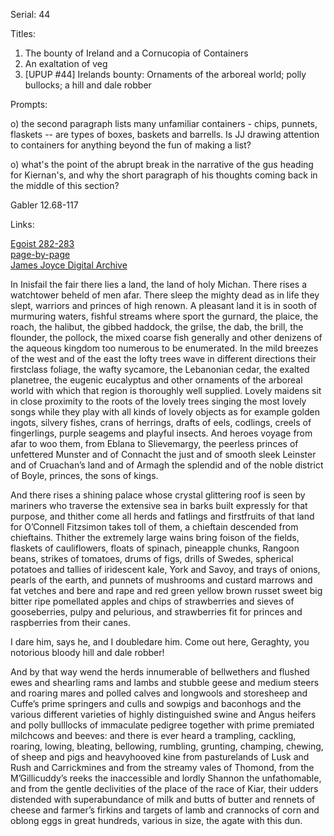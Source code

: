 Serial: 44

Titles:

1. The bounty of Ireland and a Cornucopia of Containers
2. An exaltation of veg
3. [UPUP #44] Irelands bounty: Ornaments of the arboreal world; polly bullocks; a hill and dale robber

Prompts:

o) the second paragraph lists many unfamiliar containers - chips, punnets, flaskets -- are types of boxes, baskets and barrells.  Is JJ drawing attention to containers for anything beyond the fun of making a list?

o) what's the point of the abrupt break in the narrative of the gus
heading for Kiernan's, and why the short paragraph of his thoughts coming
back in the middle of this section?

Gabler 12.68-117

Links:

[Egoist 282-283](https://archive.org/stream/ulysses00joyc_1?ref=ol#page/282/mode/1up)  
[page-by-page](http://ulyssespages.blogspot.com/2014/11/p282.html)  
[James Joyce Digital Archive](http://www.jjda.ie/main/JJDA/U/ulex/n/lexn.htm)  


In Inisfail the fair there lies a land, the land of holy Michan. There
rises a watchtower beheld of men afar. There sleep the mighty dead as
in life they slept, warriors and princes of high renown. A pleasant
land it is in sooth of murmuring waters, fishful streams where sport
the gurnard, the plaice, the roach, the halibut, the gibbed haddock,
the grilse, the dab, the brill, the flounder, the pollock, the mixed
coarse fish generally and other denizens of the aqueous kingdom too
numerous to be enumerated. In the mild breezes of the west and of the
east the lofty trees wave in different directions their firstclass
foliage, the wafty sycamore, the Lebanonian cedar, the exalted
planetree, the eugenic eucalyptus and other ornaments of the arboreal
world with which that region is thoroughly well supplied. Lovely
maidens sit in close proximity to the roots of the lovely trees
singing the most lovely songs while they play with all kinds of lovely
objects as for example golden ingots, silvery fishes, crans of
herrings, drafts of eels, codlings, creels of fingerlings, purple
seagems and playful insects. And heroes voyage from afar to woo them,
from Eblana to Slievemargy, the peerless princes of unfettered Munster
and of Connacht the just and of smooth sleek Leinster and of
Cruachan’s land and of Armagh the splendid and of the noble district
of Boyle, princes, the sons of kings.

And there rises a shining palace whose crystal glittering roof is seen
by mariners who traverse the extensive sea in barks built expressly
for that purpose, and thither come all herds and fatlings and
firstfruits of that land for O’Connell Fitzsimon takes toll of them, a
chieftain descended from chieftains. Thither the extremely large wains
bring foison of the fields, flaskets of cauliflowers, floats of
spinach, pineapple chunks, Rangoon beans, strikes of tomatoes, drums
of figs, drills of Swedes, spherical potatoes and tallies of
iridescent kale, York and Savoy, and trays of onions, pearls of the
earth, and punnets of mushrooms and custard marrows and fat vetches
and bere and rape and red green yellow brown russet sweet big bitter
ripe pomellated apples and chips of strawberries and sieves of
gooseberries, pulpy and pelurious, and strawberries fit for princes
and raspberries from their canes.

I dare him, says he, and I doubledare him. Come out here, Geraghty,
you notorious bloody hill and dale robber!

And by that way wend the herds innumerable of bellwethers and flushed
ewes and shearling rams and lambs and stubble geese and medium steers
and roaring mares and polled calves and longwools and storesheep and
Cuffe’s prime springers and culls and sowpigs and baconhogs and the
various different varieties of highly distinguished swine and Angus
heifers and polly bulllocks of immaculate pedigree together with prime
premiated milchcows and beeves: and there is ever heard a trampling,
cackling, roaring, lowing, bleating, bellowing, rumbling, grunting,
champing, chewing, of sheep and pigs and heavyhooved kine from
pasturelands of Lusk and Rush and Carrickmines and from the streamy
vales of Thomond, from the M’Gillicuddy’s reeks the inaccessible and
lordly Shannon the unfathomable, and from the gentle declivities of
the place of the race of Kiar, their udders distended with
superabundance of milk and butts of butter and rennets of cheese and
farmer’s firkins and targets of lamb and crannocks of corn and oblong
eggs in great hundreds, various in size, the agate with this dun.

